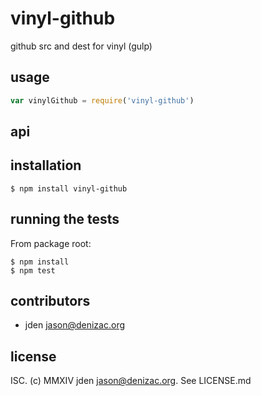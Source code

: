 # vinyl-github
github src and dest for vinyl (gulp)

## usage
```js
var vinylGithub = require('vinyl-github')
```


## api


## installation

    $ npm install vinyl-github


## running the tests

From package root:

    $ npm install
    $ npm test


## contributors

- jden <jason@denizac.org>


## license

ISC. (c) MMXIV jden <jason@denizac.org>. See LICENSE.md
